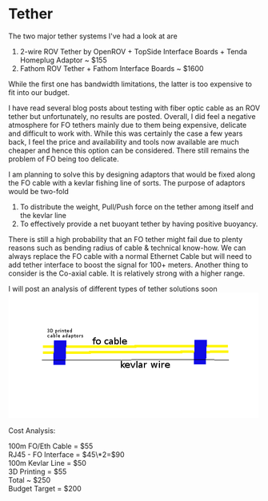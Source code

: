 # Tether

The two major tether systems I've had a look at are

1. 2-wire ROV Tether by OpenROV + TopSide Interface Boards + Tenda Homeplug Adaptor ~ $155
2. Fathom ROV Tether + Fathom Interface Boards ~ $1600

While the first one has bandwidth limitations, the latter is too expensive to fit into our budget.

I have read several blog posts about testing with fiber optic cable as an ROV tether but unfortunately, no results are posted. Overall, I did feel a negative atmosphere for FO tethers mainly due to them being expensive, delicate and difficult to work with. While this was certainly the case a few years back, I feel the price and availability and tools now available are much cheaper and hence this option can be considered. There still remains the problem of FO being too delicate.

I am planning to solve this by designing adaptors that would be fixed along the FO cable with a kevlar fishing line of sorts. The purpose of adaptors would be two-fold

1. To distribute the weight, Pull/Push force on the tether among itself and the kevlar line
2. To effectively provide a net buoyant tether by having positive buoyancy.

There is still a high probability that an FO tether might fail due to plenty reasons such as bending radius of cable & technical know-how. We can always replace the FO cable with a normal Ethernet Cable but will need to add tether interface to boost the signal for 100+ meters. Another thing to consider is the Co-axial cable. It is relatively strong with a higher range.


I will post an analysis of different types of tether solutions soon![](/assets/tether.png)

Cost Analysis:

100m FO/Eth Cable = $55  
RJ45 - FO Interface = $45\*2=$90  
100m Kevlar Line = $50  
3D Printing = $55  
Total ~ $250  
Budget Target = $200

